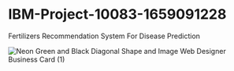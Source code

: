 # IBM-Project-10083-1659091228
Fertilizers Recommendation System For Disease Prediction


![Neon Green and Black Diagonal Shape and Image Web Designer Business Card (1)](https://user-images.githubusercontent.com/100259504/192131629-af5cd425-596c-48b5-9044-88661535b69b.png)

